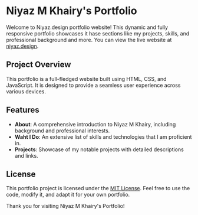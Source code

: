 # Niyaz M Khairy's Portfolio

Welcome to Niyaz.design portfolio website! This dynamic and fully responsive portfolio showcases it hase sections like my projects, skills, and professional background and more. You can view the live website at [niyaz.design](https://niyaz.design).

## Project Overview

This portfolio is a full-fledged website built using HTML, CSS, and JavaScript. It is designed to provide a seamless user experience across various devices.

## Features

- **About**: A comprehensive introduction to Niyaz M Khairy, including background and professional interests.
- **Waht I Do**: An extensive list of skills and technologies that I am proficient in.
- **Projects**: Showcase of my notable projects with detailed descriptions and links.

## License

This portfolio project is licensed under the [MIT License](LICENSE). Feel free to use the code, modify it, and adapt it for your own portfolio.

Thank you for visiting Niyaz M Khairy's Portfolio!
